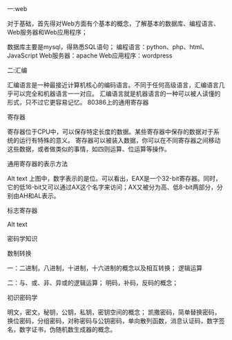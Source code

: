 一:web

对于基础，首先得对Web方面有个基本的概念，了解基本的数据库、编程语言、Web服务器和Web应用程序；

数据库主要是mysql，得熟悉SQL语句； 
编程语言：python、php、html、JavaScript 
Web服务器：apache 
Web应用程序：wordpress

二:汇编

汇编语言是一种最接近计算机核心的编码语言。不同于任何高级语言，汇编语言几乎可以完全和机器语言一一对应。 
汇编语言就是机器语言的一种可以被人读懂的形式，只不过它更容易记忆。 
80386上的通用寄存器

寄存器

寄存器位于CPU中，可以保存特定长度的数据。某些寄存器中保存的数据对于系统的运行有特殊的意义。 
寄存器可以被装入数据，你可以在不同寄存器之间移动这些数据，或者做类似的事情，如四则运算、位运算等操作。

通用寄存器的表示方法

Alt text
上图中，数字表示的是位。可以看出，EAX是一个32-bit寄存器。同时，它的低16-bit又可以通过AX这个名字来访问；AX又被分为高、低8-bit两部分，分别由AH和AL表示。

标志寄存器

Alt text

密码学知识

数制转换

一：二进制，八进制，十进制，十六进制的概念以及相互转换； 
逻辑运算

二：与、或、非、异或的逻辑运算； 
明码，补码，反码的概念；

初识密码学

明文，密文，秘钥，公钥，私钥，密钥空间的概念； 
凯撒密码，简单替换密码，换位密码，分组密码，对称密码与公钥密码，单向散列函数，消息认证码，数字签名，数字证书，伪随机数生成器的概念。
